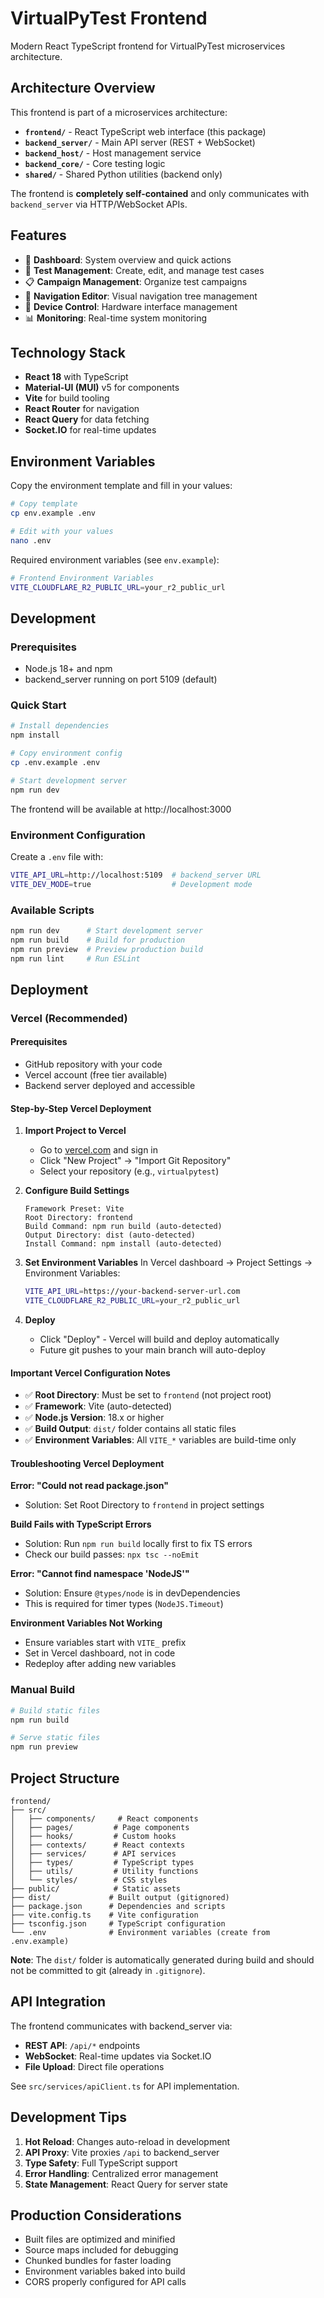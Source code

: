 # VirtualPyTest Frontend

Modern React TypeScript frontend for VirtualPyTest microservices architecture.

## Architecture Overview

This frontend is part of a microservices architecture:
- **`frontend/`** - React TypeScript web interface (this package)
- **`backend_server/`** - Main API server (REST + WebSocket)
- **`backend_host/`** - Host management service
- **`backend_core/`** - Core testing logic
- **`shared/`** - Shared Python utilities (backend only)

The frontend is **completely self-contained** and only communicates with `backend_server` via HTTP/WebSocket APIs.

## Features

- 🎯 **Dashboard**: System overview and quick actions
- 🧪 **Test Management**: Create, edit, and manage test cases
- 📋 **Campaign Management**: Organize test campaigns
- 🌳 **Navigation Editor**: Visual navigation tree management
- 🔧 **Device Control**: Hardware interface management
- 📊 **Monitoring**: Real-time system monitoring

## Technology Stack

- **React 18** with TypeScript
- **Material-UI (MUI)** v5 for components
- **Vite** for build tooling
- **React Router** for navigation
- **React Query** for data fetching
- **Socket.IO** for real-time updates

## Environment Variables

Copy the environment template and fill in your values:

```bash
# Copy template
cp env.example .env

# Edit with your values
nano .env
```

Required environment variables (see `env.example`):

```bash
# Frontend Environment Variables
VITE_CLOUDFLARE_R2_PUBLIC_URL=your_r2_public_url
```

## Development

### Prerequisites

- Node.js 18+ and npm
- backend_server running on port 5109 (default)

### Quick Start

```bash
# Install dependencies
npm install

# Copy environment config
cp .env.example .env

# Start development server
npm run dev
```

The frontend will be available at http://localhost:3000

### Environment Configuration

Create a `.env` file with:

```bash
VITE_API_URL=http://localhost:5109  # backend_server URL
VITE_DEV_MODE=true                  # Development mode
```

### Available Scripts

```bash
npm run dev      # Start development server
npm run build    # Build for production
npm run preview  # Preview production build
npm run lint     # Run ESLint
```

## Deployment

### Vercel (Recommended)

#### Prerequisites
- GitHub repository with your code
- Vercel account (free tier available)
- Backend server deployed and accessible

#### Step-by-Step Vercel Deployment

1. **Import Project to Vercel**
   - Go to [vercel.com](https://vercel.com) and sign in
   - Click "New Project" → "Import Git Repository"
   - Select your repository (e.g., `virtualpytest`)

2. **Configure Build Settings**
   ```
   Framework Preset: Vite
   Root Directory: frontend
   Build Command: npm run build (auto-detected)
   Output Directory: dist (auto-detected)
   Install Command: npm install (auto-detected)
   ```

3. **Set Environment Variables**
   In Vercel dashboard → Project Settings → Environment Variables:
   ```bash
   VITE_API_URL=https://your-backend-server-url.com
   VITE_CLOUDFLARE_R2_PUBLIC_URL=your_r2_public_url
   ```

4. **Deploy**
   - Click "Deploy" - Vercel will build and deploy automatically
   - Future git pushes to your main branch will auto-deploy

#### Important Vercel Configuration Notes

- ✅ **Root Directory**: Must be set to `frontend` (not project root)
- ✅ **Framework**: Vite (auto-detected)
- ✅ **Node.js Version**: 18.x or higher
- ✅ **Build Output**: `dist/` folder contains all static files
- ✅ **Environment Variables**: All `VITE_*` variables are build-time only

#### Troubleshooting Vercel Deployment

**Error: "Could not read package.json"**
- Solution: Set Root Directory to `frontend` in project settings

**Build Fails with TypeScript Errors**
- Solution: Run `npm run build` locally first to fix TS errors
- Check our build passes: `npx tsc --noEmit`

**Error: "Cannot find namespace 'NodeJS'"**
- Solution: Ensure `@types/node` is in devDependencies
- This is required for timer types (`NodeJS.Timeout`)

**Environment Variables Not Working**
- Ensure variables start with `VITE_` prefix
- Set in Vercel dashboard, not in code
- Redeploy after adding new variables

### Manual Build

```bash
# Build static files
npm run build

# Serve static files
npm run preview
```

## Project Structure

```
frontend/
├── src/
│   ├── components/     # React components
│   ├── pages/         # Page components
│   ├── hooks/         # Custom hooks
│   ├── contexts/      # React contexts
│   ├── services/      # API services
│   ├── types/         # TypeScript types
│   ├── utils/         # Utility functions
│   └── styles/        # CSS styles
├── public/            # Static assets
├── dist/             # Built output (gitignored)
├── package.json      # Dependencies and scripts
├── vite.config.ts    # Vite configuration
├── tsconfig.json     # TypeScript configuration
└── .env              # Environment variables (create from .env.example)
```

**Note**: The `dist/` folder is automatically generated during build and should not be committed to git (already in `.gitignore`).

## API Integration

The frontend communicates with backend_server via:

- **REST API**: `/api/*` endpoints
- **WebSocket**: Real-time updates via Socket.IO
- **File Upload**: Direct file operations

See `src/services/apiClient.ts` for API implementation.

## Development Tips

1. **Hot Reload**: Changes auto-reload in development
2. **API Proxy**: Vite proxies `/api` to backend_server
3. **Type Safety**: Full TypeScript support
4. **Error Handling**: Centralized error management
5. **State Management**: React Query for server state

## Production Considerations

- Built files are optimized and minified
- Source maps included for debugging
- Chunked bundles for faster loading
- Environment variables baked into build
- CORS properly configured for API calls 